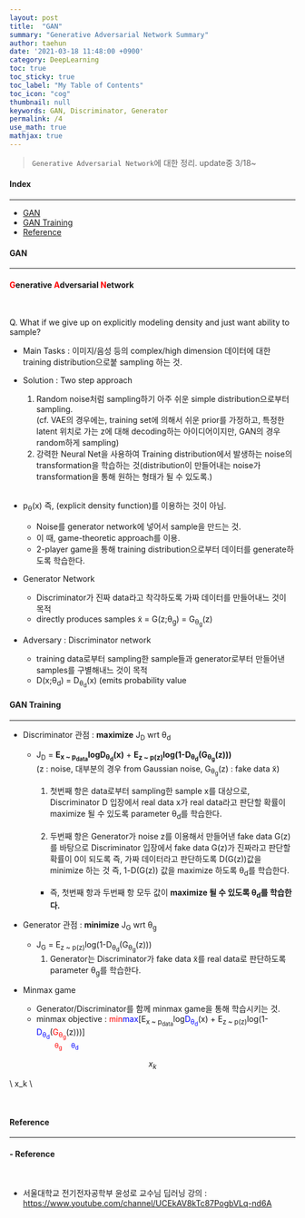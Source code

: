 ```yaml
---
layout: post
title:  "GAN"
summary: "Generative Adversarial Network Summary"
author: taehun
date: '2021-03-18 11:48:00 +0900'
category: DeepLearning
toc: true
toc_sticky: true
toc_label: "My Table of Contents"
toc_icon: "cog"
thumbnail: null
keywords: GAN, Discriminator, Generator
permalink: /4
use_math: true
mathjax: true
---
```


> `Generative Adversarial Network`에 대한 정리. update중 3/18~

#### Index
---

- [GAN](#gan)
- [GAN Training](#gan-training)<br>
- [Reference](#reference) <br>


#### GAN
---

<h4><span style="color:red">G</span>enerative <span style="color:red">A</span>dversarial <span style="color:red">N</span>etwork</h4><br>

Q. What if we give up on explicitly modeling density and just want ability to sample?

- Main Tasks : 이미지/음성 등의 complex/high dimension 데이터에 대한 training distribution으로붙 sampling 하는 것.

- Solution : Two step approach

  1. Random noise처럼 sampling하기 아주 쉬운 simple distribution으로부터 sampling.<br>
  (cf. VAE의 경우에는, training set에 의해서 쉬운 prior를 가정하고, 특정한 latent 위치로 가는 z에 대해 decoding하는 아이디어이지만, GAN의 경우 random하게 sampling)
  2. 강력한 Neural Net을 사용하여 Training distribution에서 발생하는 noise의 transformation을 학습하는 것(distribution이 만들어내는 noise가 transformation을 통해 원하는 형태가 될 수 있도록.)<br><br>

- p<sub>&#952;</sub>(x) 즉, (explicit density function)를 이용하는 것이 아님.  
  - Noise를 generator network에 넣어서 sample을 만드는 것.
  - 이 때, game-theoretic approach를 이용.
  - 2-player game을 통해 training distribution으로부터 데이터를 generate하도록 학습한다.<br>

- Generator Network
  - Discriminator가 진짜 data라고 착각하도록 가짜 데이터를 만들어내느 것이 목적
  - directly produces samples x̃ = G(z;&#952;<sub>g</sub>) = G<sub>&#952;<sub>g</sub></sub>(z)<br>

- Adversary : Discriminator network
  - training data로부터 sampling한 sample들과 generator로부터 만들어낸 samples를 구별해내느 것이 목적
  - D(x;&#952;<sub>d</sub>) = D<sub>&#952;<sub>d</sub></sub>(x) (emits probability value<br>

#### GAN Training
---

- Discriminator 관점 : **maximize** J<sub>D</sub> wrt &#952;<sub>d</sub><br>
  - J<sub>D</sub> = **E<sub>x ~ p<sub>data</sub></sub>logD<sub>&#952;<sub>d</sub></sub>(x)** + **E<sub>z ~ p(z)</sub>log(1-D<sub>&#952;<sub>d</sub></sub>(G<sub>&#952;<sub>g</sub></sub>(z)))**<br>
    (z : noise, 대부분의 경우 from Gaussian noise, G<sub>&#952;<sub>g</sub></sub>(z) : fake data x̃)<br>
    
    1) 첫번째 항은 data로부터 sampling한 sample x를 대상으로, Discriminator D 입장에서 real data x가 real data라고 판단할 확률이 maximize 될 수 있도록 parameter &#952;<sub>d</sub>를 학습한다.<br><br>
    2) 두번째 항은 Generator가 noise z를 이용해서 만들어낸 fake data G(z)를 바탕으로 Discriminator 입장에서 fake data G(z)가 진짜라고 판단할 확률이 0이 되도록 즉, 가짜 데이터라고 판단하도록 D(G(z))값을 minimize 하는 것 즉, 1-D(G(z)) 값을 maximize 하도록 &#952;<sub>d</sub>를 학습한다.<br><br>
    - 즉, 첫번째 항과 두번째 항 모두 값이 **maximize 될 수 있도록 &#952;<sub>d</sub>를 학습한다.**<br>
    
- Generator 관점 : **minimize** J<sub>G</sub> wrt &#952;<sub>g</sub>
  - J<sub>G</sub> = E<sub>z ~ p(z)</sub>log(1-D<sub>&#952;<sub>d</sub></sub>(G<sub>&#952;<sub>g</sub></sub>(z)))
    1) Generator는 Discriminator가 fake data x̃를 real data로 판단하도록 parameter &#952;<sub>g</sub>를 학습한다.<br>

- Minmax game
  - Generator/Discriminator를 함께 minmax game을 통해 학습시키는 것.<br>
  - minmax objective
    : <span style="color:red">min</span><span style="color:blue">max</span>[E<sub>x ~ p<sub>data</sub></sub>log<span style="color:blue">D<sub>&#952;<sub>d</sub></sub></span>(x) + E<sub>z ~ p(z)</sub>log(1-<span style="color:blue">D<sub>&#952;<sub>d</sub></sub></span>(<span style="color:red">G<sub>&#952;<sub>g</sub></sub></span>(z)))]<br>
    &emsp;&emsp;&nbsp;<small><span style="color:red">&#952;<sub>g</sub></span></small>&nbsp;&nbsp;&nbsp;&nbsp;<small><span style="color:blue">&#952;<sub>d</sub></span></small>

$$ x_k $$

\\ x_k \\


<br>

#### Reference
---

<h4>- Reference</h4><br>

- 서울대학교 전기전자공학부 윤성로 교수님 딥러닝 강의 : <https://www.youtube.com/channel/UCEkAV8kTc87PogbVLq-nd6A>
